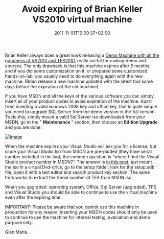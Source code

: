 ﻿---
title: "Avoid expiring of Brian Keller VS2010 virtual machine"
description: ""
date: 2011-11-01T10:00:37+02:00
draft: false
tags: [Tfs,Virtual Machine]
categories: [Team Foundation Server]
---
Brian Keller always does a great work releasing a [Demo Machine with all the goodness of VS2010 and TFS2010](http://blogs.msdn.com/b/briankel/archive/2010/06/25/now-available-visual-studio-2010-rtm-virtual-machine-with-sample-data-and-hands-on-labs.aspx), really useful for making demo and courses. The only drawback is that this machine expires after 6 months, and if you did some customization on it, or prepared some customized hands-on-lab, you usually need to do everything again with the new machine. (Brian release a new machine updated with the latest tool some days before the expiration of the old machine).

If you have MSDN and all the keys of the various software you can simply insert all of your product codes to avoid expiration of the machine. Apart from inserting a valid windows 2008 key and office key, that is quite simple you need to upgrade SQL Server from the demo version to the full version. To do this, simply mount a valid Sql Server Iso downloaded from your MSDN, go to the " **Maintenance** ” section, then choose an  **Edition Upgrade** and you are done.

[![image](http://www.codewrecks.com/blog/wp-content/uploads/2011/11/image_thumb.png "image")](http://www.codewrecks.com/blog/wp-content/uploads/2011/11/image.png)

When the machine expires your Visual Studio will ask you for a license, but since your Visual Studio Iso from MSDN are pre-pidded (they have serial number included in the iso), the common question is “where I find the Visual Studio product number in MSDN?”. The answer is [in this post](http://blogs.microsoft.co.il/blogs/shair/archive/2010/04/14/visual-studio-tfs-2010-is-pre-pidded-installation-how-to-separate-product-key-from-setup.aspx), just mount the iso in a virtual Dvd-drive, go to the setup folder, look for the setup.sdb file, open it with a text editor and search product key section. The same trick works to extract the Serial number of TFS from MSDN iso.

When you upgraded: operating system, Office, Sql Server (upgraded), TFS and Visual Studio you should be able to continue to use the virtual machine even after the expiring time.

IMPORTANT: Please be aware that you cannot use this machine in production for any reason, inserting your MSDN codes should only be used to continue to use the machine for internal testing, evaluation and demo purpose only.

Gian Maria.
